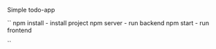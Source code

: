 Simple todo-app


``
npm install - install project
npm server - run backend
npm start - run frontend

``

